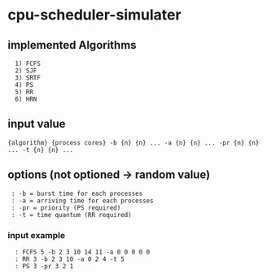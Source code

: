 # cpu-scheduler-simulater

  ## implemented Algorithms
      1) FCFS
      2) SJF
      3) SRTF
      4) PS
      5) RR
      6) HRN
  
  ## input value
    {algorithm} {process cores} -b {n} {n} ... -a {n} {n} ... -pr {n} {n} ... -t {n} {n} ...

  ## options (not optioned -> random value)
     : -b = burst time for each processes
     : -a = arriving time for each processes
     : -pr = priority (PS required)
     : -t = time quantum (RR required)

  ### input example 
      : FCFS 5 -b 2 3 10 14 11 -a 0 0 0 0 0
      : RR 3 -b 2 3 10 -a 0 2 4 -t 5
      : PS 3 -pr 3 2 1
